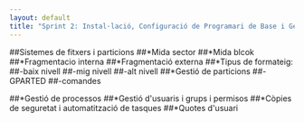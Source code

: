 ```yaml
---
layout: default
title: "Sprint 2: Instal·lació, Configuració de Programari de Base i Gestió de Fitxers"
---
```

##Sistemes de fitxers i particions
##*Mida sector
##*Mida blcok
##*Fragmentacio interna
##*Fragmentació externa
##*Tipus de formateig:
##-baix nivell
##-mig nivell
##-alt nivell
##*Gestió de particions
##-GPARTED
##-comandes

##*Gestió de processos
##*Gestió d'usuaris i grups i permisos
##*Còpies de seguretat i automatització de tasques
##*Quotes d'usuari
